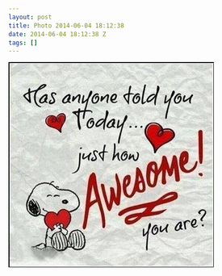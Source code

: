 ```yaml
---
layout: post
title: Photo 2014-06-04 18:12:38
date: 2014-06-04 18:12:38 Z
tags: []
---
```

![](/media/2014/06/87812674203.jpg)
